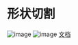 # 形状切割
![image](https://github.com/lihaoAd/CutShape/blob/master/2020-05-07%2017.16.55.gif)
![image](https://github.com/lihaoAd/CutShape/blob/master/2020-05-07%2018.04.12.gif)
[文档](https://www.jianshu.com/p/a165e1b74b93)
